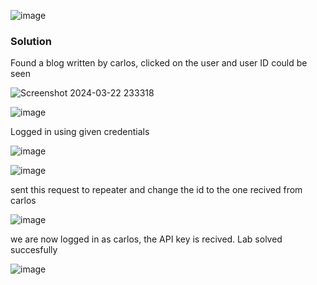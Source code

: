 ![image](https://github.com/RahulMMenon011/PortSwigger_Labs/assets/140642506/64653eae-2a8d-4e0d-a040-c37987524c7f)

### Solution

Found a blog written by carlos, clicked on the user and user ID could be seen

![Screenshot 2024-03-22 233318](https://github.com/RahulMMenon011/PortSwigger_Labs/assets/140642506/79b8affa-2b26-4407-8b17-f474a613d132)

![image](https://github.com/RahulMMenon011/PortSwigger_Labs/assets/140642506/dc4f0c84-0c90-4037-8be8-d8862bdb55b5)

Logged in using given credentials

![image](https://github.com/RahulMMenon011/PortSwigger_Labs/assets/140642506/f38344b9-88e5-45aa-90b2-a84a8fb8be3f)

![image](https://github.com/RahulMMenon011/PortSwigger_Labs/assets/140642506/febf3e4b-c232-4048-bb8b-78a2bec877d1)

sent this request to repeater and change the id to the one recived from carlos

![image](https://github.com/RahulMMenon011/PortSwigger_Labs/assets/140642506/f83c4b33-8f44-49b1-822a-58b56f8b808e)

we are now logged in as carlos, the API key is recived. Lab solved succesfully

![image](https://github.com/RahulMMenon011/PortSwigger_Labs/assets/140642506/177fc302-ed83-4233-8996-cab3fb5894fb)

